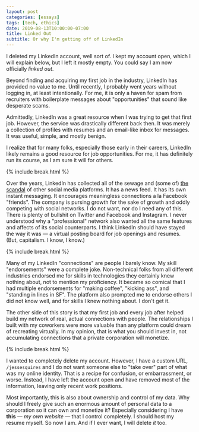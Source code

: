 ```yaml
---
layout: post
categories: [essays]
tags: [tech, ethics]
date: 2019-08-13T10:00:00-07:00
title: Linked Out
subtitle: Or why I'm getting off of LinkedIn
---
```


I deleted my LinkedIn account, well sort of. I kept my account open, which I will explain below, but I left it mostly empty. You could say I am now officially *linked out*.

<!--excerpt-->

Beyond finding and acquiring my first job in the industry, LinkedIn has provided no value to me. Until recently, I probably went years without logging in, at least intentionally. For me, it is only a haven for spam from recruiters with boilerplate messages about "opportunities" that sound like desperate scams.

Admittedly, LinkedIn was a great resource when I was trying to get that first job. However, the service was drastically different back then. It was merely a collection of profiles with resumes and an email-like inbox for messages. It was useful, simple, and mostly benign.

I realize that for many folks, especially those early in their careers, LinkedIn likely remains a good resource for job opportunities. For me, it has definitely run its course, as I am sure it will for others.

{% include break.html %}

Over the years, LinkedIn has collected all of the sewage and (some of) [the scandal](https://www.theguardian.com/technology/2015/oct/07/linkedin-lawsuit-add-connection-feature) of other social media platforms. It has a news feed. It has its own instant messaging. It encourages meaningless connections a la Facebook "friends". The company is pursing growth for the sake of growth and oddly competing with social networks. I do not want, nor do I need any of this. There is plenty of bullshit on Twitter and Facebook and Instagram. I never understood why a "professional" network also wanted all the same features and affects of its social counterparts. I think LinkedIn should have stayed the way it was &mdash; a virtual posting board for job openings and resumes. (But, capitalism. I know, I know.)

{% include break.html %}

Many of my LinkedIn "connections" are people I barely know. My skill "endorsements" were a complete joke. Non-technical folks from all different industries endorsed me for skills in technologies they certainly knew nothing about, not to mention my proficiency. It became so comical that I had multiple endorsements for "making coffee", "kicking ass", and "standing in lines in SF". The platform also prompted me to endorse others I did not know well, and for skills I knew nothing about. I don't get it.

The other side of this story is that my first job and every job after helped build my network of real, actual connections with people. The relationships I built with my coworkers were more valuable than any platform could dream of recreating virtually. In my opinion, that is what you should invest in, not accumulating connections that a private corporation will monetize.

{% include break.html %}

I wanted to completely delete my account. However, I have a custom URL, `/jessesquires` and I do not want someone else to "take over" part of what was my online identity. That is a recipe for confusion, or embarrassment, or worse. Instead, I have left the account open and have removed most of the information, leaving only recent work positions.

Most importantly, this is also about ownership and control of my data. Why should I freely give such an enormous amount of personal data to a corporation so it can own and monetize it? Especially considering I have **this** &mdash; *my own website* &mdash; that I control completely. I should host my resume myself. So now I am. And if I ever want, I will delete *it* too.
